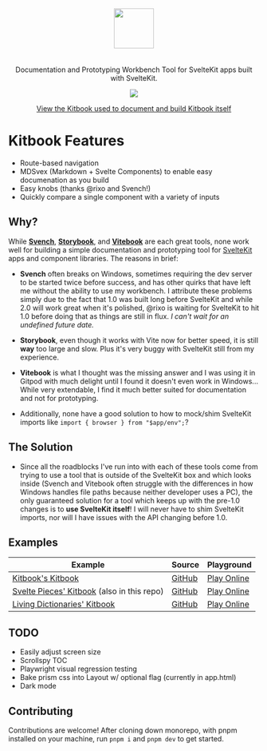 <p align="center">
<img src="https://raw.githubusercontent.com/jacob-8/kitbook/b96f77da81309a6ccd06693beb0f06ba8fdc0a2b/packages/kitbook/static/kitbook.svg" height="80" style="padding: 20px; 0">
</p>

<p align="center">
Documentation and Prototyping Workbench Tool for SvelteKit apps built with SvelteKit.
<p>

<p align="center">
  <a href="https://www.npmjs.com/package/kitbook"><img src="https://img.shields.io/npm/v/kitbook?color=729B1B&label="></a>
<p>

<p align="center">
 <a href="https://kitbook.vercel.app/">View the Kitbook used to document and build Kitbook itself</a>
</p>

# Kitbook Features

- Route-based navigation
- MDSvex (Markdown + Svelte Components) to enable easy documenation as you build
- Easy knobs (thanks @rixo and Svench!)
- Quickly compare a single component with a variety of inputs

## Why?

While **[Svench](https://svench-docs.vercel.app/)**, **[Storybook](https://codingcat.dev/tutorial/integrating-storybook-with-sveltekit)**, and **[Vitebook](https://vitebook.dev/)** are each great tools, none work well for building a simple documentation and prototyping tool for [SvelteKit](https://kit.svelte.dev/) apps and component libraries. The reasons in brief:

- **Svench** often breaks on Windows, sometimes requiring the dev server to be started twice before success, and has other quirks that have left me without the ability to use my workbench. I attribute these problems simply due to the fact that 1.0 was built long before SvelteKit and while 2.0 will work great when it's polished, @rixo is waiting for SvelteKit to hit 1.0 before doing that as things are still in flux. *I can't wait for an undefined future date.*

- **Storybook**, even though it works with Vite now for better speed, it is still **way** too large and slow. Plus it's very buggy with SvelteKit still from my experience.

- **Vitebook** is what I thought was the missing answer and I was using it in Gitpod with much delight until I found it doesn't even work in Windows... While very extendable, I find it much better suited for documentation and not for prototyping.

- Additionally, none have a good solution to how to mock/shim SvelteKit imports like `import { browser } from "$app/env";`?

## The Solution
- Since all the roadblocks I've run into with each of these tools come from trying to use a tool that is outside of the SvelteKit box and which looks inside (Svench and Vitebook often struggle with the differences in how Windows handles file paths because neither developer uses a PC), the only guaranteed solution for a tool which keeps up with the pre-1.0 changes is to **use SvelteKit itself**! I will never have to shim SvelteKit imports, nor will I have issues with the API changing before 1.0.

## Examples

| Example | Source | Playground |
| ------- | ------ | ---------- |
| [Kitbook's Kitbook](https://kitbook.vercel.app/)  | [GitHub](https://github.com/jacob-8/kitbook/tree/main/packages/kitbook)  | [Play Online](https://stackblitz.com/github/jacob-8/kitbook/tree/main/packages/kitbook) |
| [Svelte Pieces' Kitbook](https://svelte-pieces.vercel.app/) (also in this repo)  | [GitHub](https://github.com/jacob-8/kitbook/tree/main/packages/svelte-pieces)  | [Play Online](https://stackblitz.com/github/jacob-8/kitbook/tree/main/packages/svelte-pieces) |
| [Living Dictionaries' Kitbook](https://ld-parts.vercel.app/)  | [GitHub](https://github.com/livingtongues/living-dictionaries/tree/main/packages/parts)  | [Play Online](https://stackblitz.com/github/livingtongues/living-dictionaries/tree/main/packages/parts) |

## TODO

- Easily adjust screen size
- Scrollspy TOC
- Playwright visual regression testing
- Bake prism css into Layout w/ optional flag (currently in app.html)
- Dark mode

## Contributing

Contributions are welcome! After cloning down monorepo, with pnpm installed on your machine, run `pnpm i` and `pnpm dev` to get started.